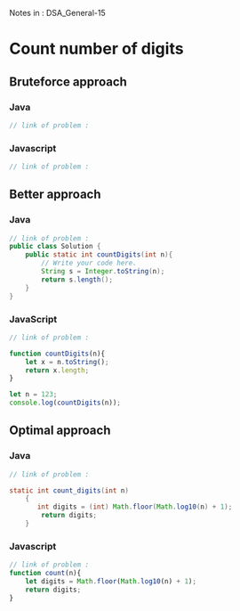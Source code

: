 Notes in : DSA_General-15

# Count number of digits

## Bruteforce approach

### Java

```java
// link of problem : 
```

### Javascript

```javascript
// link of problem : 

```

## Better approach

### Java

```Java
// link of problem : 
public class Solution {
    public static int countDigits(int n){
        // Write your code here.
        String s = Integer.toString(n);
        return s.length();
    }
}

```

### JavaScript

```javascript
// link of problem : 

function countDigits(n){
    let x = n.toString();
    return x.length;
}

let n = 123;
console.log(countDigits(n));
```

## Optimal approach

### Java

```java
// link of problem : 

static int count_digits(int n)
    {
       int digits = (int) Math.floor(Math.log10(n) + 1);
        return digits;
    } 
```

### Javascript

```javascript
// link of problem : 
function count(n){
	let digits = Math.floor(Math.log10(n) + 1);
	return digits;
}
```
